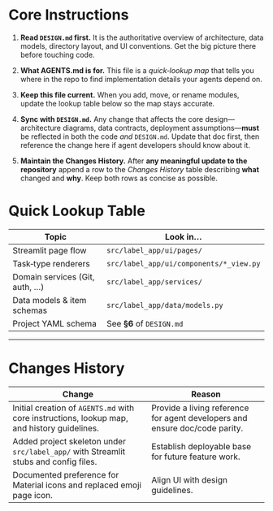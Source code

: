 # Core Instructions

1. **Read ************************`DESIGN.md`************************ first.**
   It is the authoritative overview of architecture, data models, directory layout, and UI conventions. Get the big picture there before touching code.

2. **What AGENTS.md is for.**
   This file is a *quick‑lookup map* that tells you where in the repo to find implementation details your agents depend on.

3. **Keep this file current.**
   When you add, move, or rename modules, update the lookup table below so the map stays accurate.

4. **Sync with ************************`DESIGN.md`************************.**
   Any change that affects the core design—architecture diagrams, data contracts, deployment assumptions—**must** be reflected in both the code *and* `DESIGN.md`. Update that doc first, then reference the change here if agent developers should know about it.

5. **Maintain the Changes History.**
   After **any meaningful update to the repository**  append a row to the *Changes History* table describing **what** changed and **why**. Keep both rows as concise as possible.

# Quick Lookup Table

| Topic                          | Look in…                                |
| ------------------------------ | --------------------------------------- |
| Streamlit page flow            | `src/label_app/ui/pages/`               |
| Task‑type renderers            | `src/label_app/ui/components/*_view.py` |
| Domain services (Git, auth, …) | `src/label_app/services/`               |
| Data models & item schemas     | `src/label_app/data/models.py`          |
| Project YAML schema            | See **§6** of `DESIGN.md`               |

---

# Changes History

| Change                                                                                      | Reason                                                                      |
| ------------------------------------------------------------------------------------------- | --------------------------------------------------------------------------- |
| Initial creation of `AGENTS.md` with core instructions, lookup map, and history guidelines. | Provide a living reference for agent developers and ensure doc/code parity. |
| Added project skeleton under `src/label_app/` with Streamlit stubs and config files. | Establish deployable base for future feature work. |
| Documented preference for Material icons and replaced emoji page icon. | Align UI with design guidelines. |
